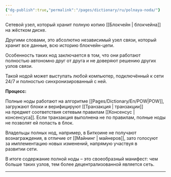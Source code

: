 ```yaml
---
{"dg-publish":true,"permalink":"/pages/dictionary/ru/polnaya-noda/"}
---
```



Сетевой узел, который хранит полную копию [[Блокчейн \| блокчейна]] на жёстком диске.

Другими словами, это абсолютно независимый узел связи, который хранит все данные, всю историю блокчейн-цепи.

Особенность таких нод заключается в том, что они работают полностью автономно друг от друга и не доверяют решению других узлов связи.

Такой нодой может выступать любой компьютер, подключённый к сети 24/7 и полностью синхронизированный с ней.

**Процесс:**

Полные ноды работают на алгоритме [[Pages/Dictionary/En/POW\|POW]], загружают блоки и верифицируют [[Транзакция \| транзакции]] на предмет соответствия сетевым правилам [[Консенсус \| консенсуса]]. Если транзакция выполнена не по правилам, полные ноды не позволят ей попасть в блок.

Владельцы полных нод, например, в Биткоине не получают вознаграждения, в отличие от [[Майнинг \| майнеров]], зато голосуют за имплементацию новых изменений, напрямую участвуя в развитии сети.

В итоге содержание полной ноды – это своеобразный манифест: чем больше таких узлов, тем более децентрализованной является сеть.

---
